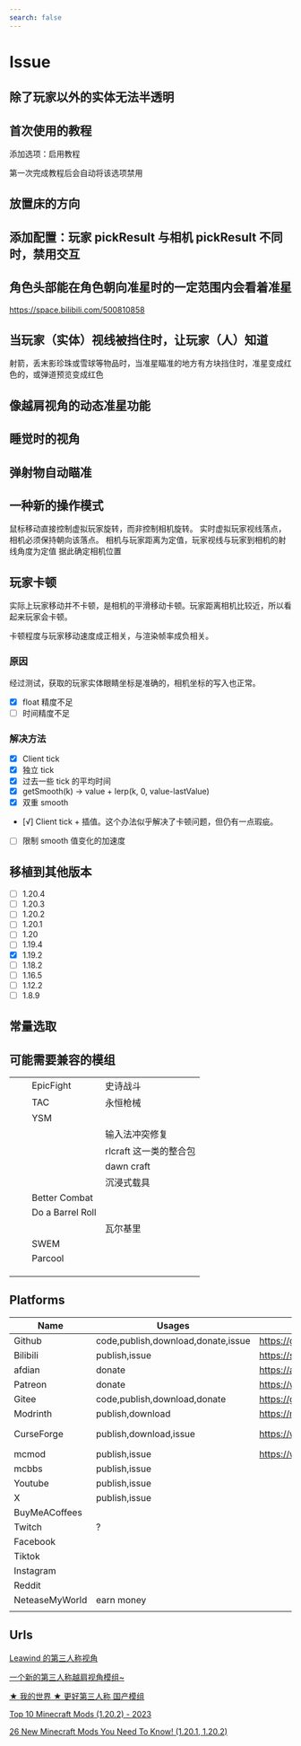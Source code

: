 ```yaml
---
search: false
---
```


# Issue

## 除了玩家以外的实体无法半透明

## 首次使用的教程

添加选项：启用教程

第一次完成教程后会自动将该选项禁用

## 放置床的方向 


## 添加配置：玩家 pickResult 与相机 pickResult 不同时，禁用交互

## 角色头部能在角色朝向准星时的一定范围内会看着准星

https://space.bilibili.com/500810858

## 当玩家（实体）视线被挡住时，让玩家（人）知道

射箭，丢末影珍珠或雪球等物品时，当准星瞄准的地方有方块挡住时，准星变成红色的，或弹道预览变成红色

## 像越肩视角的动态准星功能

## 睡觉时的视角

## 弹射物自动瞄准

## 一种新的操作模式

鼠标移动直接控制虚拟玩家旋转，而非控制相机旋转。
实时虚拟玩家视线落点，相机必须保持朝向该落点。
相机与玩家距离为定值，玩家视线与玩家到相机的射线角度为定值
据此确定相机位置

## 玩家卡顿

实际上玩家移动并不卡顿，是相机的平滑移动卡顿。玩家距离相机比较近，所以看起来玩家会卡顿。

卡顿程度与玩家移动速度成正相关，与渲染帧率成负相关。

### 原因

经过测试，获取的玩家实体眼睛坐标是准确的，相机坐标的写入也正常。

-   [x] float 精度不足
-   [ ] 时间精度不足

### 解决方法

-   [x] Client tick
-   [x] 独立 tick
-   [x] 过去一些 tick 的平均时间
-   [x] getSmooth(k) -> value + lerp(k, 0, value-lastValue)
-   [x] 双重 smooth
-   [√] Client tick + 插值。这个办法似乎解决了卡顿问题，但仍有一点瑕疵。
-   [ ] 限制 smooth 值变化的加速度

## 移植到其他版本

-   [ ] 1.20.4
-   [ ] 1.20.3
-   [ ] 1.20.2
-   [ ] 1.20.1
-   [ ] 1.20
-   [ ] 1.19.4
-   [x] 1.19.2
-   [ ] 1.18.2
-   [ ] 1.16.5
-   [ ] 1.12.2
-   [ ] 1.8.9

## 常量选取

## 可能需要兼容的模组

|     |     |                  |                        |
| --- | --- | ---------------- | ---------------------- |
|     |     | EpicFight        | 史诗战斗               |
|     |     | TAC              | 永恒枪械               |
|     |     | YSM              |                        |
|     |     |                  | 输入法冲突修复         |
|     |     |                  | rlcraft 这一类的整合包 |
|     |     |                  | dawn craft             |
|     |     |                  | 沉浸式载具             |
|     |     | Better Combat    |                        |
|     |     | Do a Barrel Roll |                        |
|     |     |                  | 瓦尔基里               |
|     |     | SWEM             |                        |
|     |     | Parcool          |                        |
|     |     |                  |                        |
|     |     |                  |                        |
|     |     |                  |                        |

## Platforms

| Name           | Usages                             | my url                                              | proj url                                                          |     |     |     |     |     |     |
| -------------- | ---------------------------------- | --------------------------------------------------- | ----------------------------------------------------------------- | --- | --- | --- | --- | --- | --- |
| Github         | code,publish,download,donate,issue | https://github.com/LEAWIND                          | https://github.com/LEAWIND/Third-Person                           |     |     |     |     |     |     |
| Bilibili       | publish,issue                      | https://space.bilibili.com/314412977                | https://www.bilibili.com/video/BV1Fg4y1R7ow                       |     |     |     |     |     |     |
| afdian         | donate                             | https://afdian.net/a/Leawind                        |                                                                   |     |     |     |     |     |     |
| Patreon        | donate                             | https://www.patreon.com/user/about?u=67288519       | https://www.patreon.com/                                          |     |     |     |     |     |     |
| Gitee          | code,publish,download,donate       | https://gitee.com/leawind                           |                                                                   |     |     |     |     |     |     |
| Modrinth       | publish,download                   | https://modrinth.com/user/leawind                   |                                                                   |     |     |     |     |     |     |
| CurseForge     | publish,download,issue             | https://www.curseforge.com/members/leawind/projects | https://www.curseforge.com/minecraft/mc-mods/leawind-third-person |     |     |     |     |     |     |
| mcmod          | publish,issue                      | https://www.mcmod.cn/class/12699.html               | https://www.mcmod.cn/class/12699.html                             |     |     |     |     |     |     |
| mcbbs          | publish,issue                      |                                                     |                                                                   |     |     |     |     |     |     |
| Youtube        | publish,issue                      |                                                     |                                                                   |     |     |     |     |     |     |
| X              | publish,issue                      |                                                     |                                                                   |     |     |     |     |     |     |
| BuyMeACoffees  |                                    |                                                     |                                                                   |     |     |     |     |     |     |
| Twitch         | ?                                  |                                                     |                                                                   |     |     |     |     |     |     |
| Facebook       |                                    |                                                     |                                                                   |     |     |     |     |     |     |
| Tiktok         |                                    |                                                     |                                                                   |     |     |     |     |     |     |
| Instagram      |                                    |                                                     |                                                                   |     |     |     |     |     |     |
| Reddit         |                                    |                                                     |                                                                   |     |     |     |     |     |     |
| NeteaseMyWorld | earn money                         |                                                     |                                                                   |     |     |     |     |     |     |
|                |                                    |                                                     |                                                                   |     |     |     |     |     |     |

## Urls

[Leawind 的第三人称视角](http://doc-notedev.s/ThirdPersonPerspective)

[一个新的第三人称越肩视角模组~](https://www.bilibili.com/video/BV1Fg4y1R7ow)

[★ 我的世界 ★ 更好第三人称 国产模组](https://www.bilibili.com/video/BV17Q4y1x7ow)

[Top 10 Minecraft Mods (1.20.2) - 2023](https://www.youtube.com/watch?v=hBpVYqfyeNM&t=57s)

[26 New Minecraft Mods You Need To Know! (1.20.1, 1.20.2)](https://www.youtube.com/watch?v=m872UIPrD-A)
